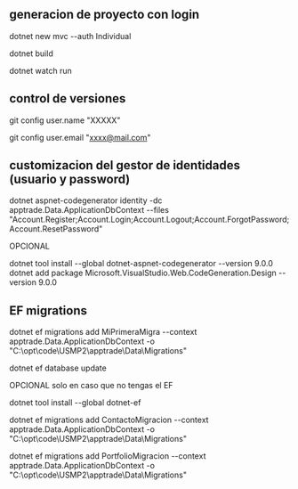 ## generacion de proyecto con login

dotnet new mvc --auth Individual

dotnet build

dotnet watch run

## control de versiones

git config user.name "XXXXX"

git config user.email "xxxx@mail.com"

## customizacion del gestor de identidades (usuario y password)

dotnet aspnet-codegenerator identity -dc apptrade.Data.ApplicationDbContext --files "Account.Register;Account.Login;Account.Logout;Account.ForgotPassword;Account.ResetPassword"

OPCIONAL

dotnet tool install --global dotnet-aspnet-codegenerator --version 9.0.0
dotnet add package Microsoft.VisualStudio.Web.CodeGeneration.Design --version 9.0.0

## EF migrations

dotnet ef migrations add MiPrimeraMigra --context apptrade.Data.ApplicationDbContext -o "C:\opt\code\USMP2\apptrade\Data\Migrations"

dotnet ef database update

OPCIONAL solo en caso que no tengas el EF

dotnet tool install --global dotnet-ef

dotnet ef migrations add ContactoMigracion --context apptrade.Data.ApplicationDbContext -o "C:\opt\code\USMP2\apptrade\Data\Migrations"

dotnet ef migrations add PortfolioMigracion --context apptrade.Data.ApplicationDbContext -o "C:\opt\code\USMP2\apptrade\Data\Migrations"
